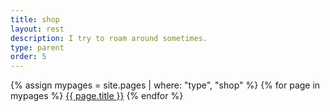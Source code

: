 ```yaml
---
title: shop
layout: rest
description: I try to roam around sometimes.
type: parent
order: 5
---
```


<div class="section main">
	<div class="container">
		{% assign mypages = site.pages | where: "type", "shop" %}
		{% for page in mypages %}
		<a class="button" href="{{ page.url | relative_url }}">{{ page.title }}</a>
		{% endfor %}
	</div>
</div>